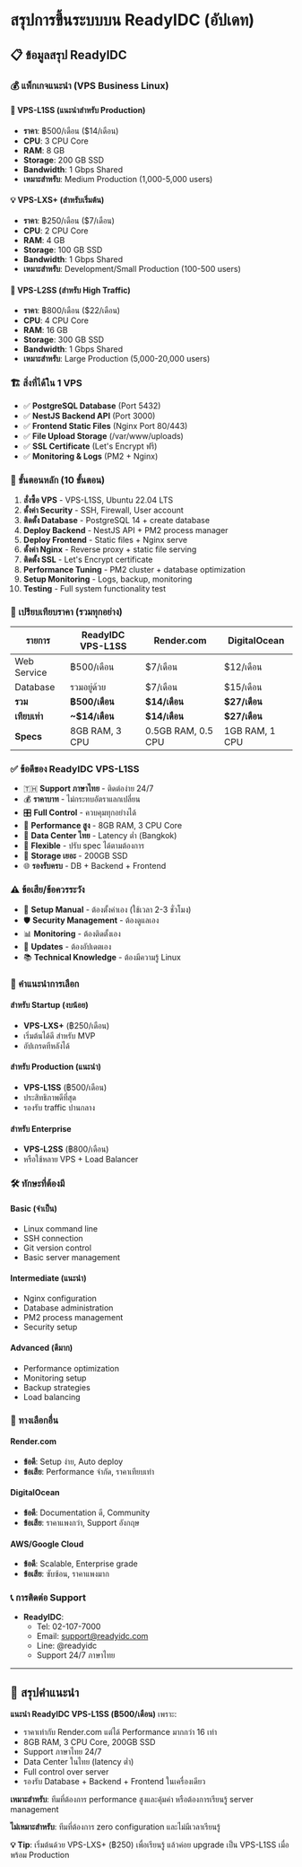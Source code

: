 # สรุปการขึ้นระบบบน ReadyIDC (อัปเดท)

## 📋 ข้อมูลสรุป ReadyIDC

### 💰 แพ็กเกจแนะนำ (VPS Business Linux)

#### 🎯 VPS-L1SS (แนะนำสำหรับ Production)
- **ราคา**: ฿500/เดือน ($14/เดือน)
- **CPU**: 3 CPU Core
- **RAM**: 8 GB
- **Storage**: 200 GB SSD
- **Bandwidth**: 1 Gbps Shared
- **เหมาะสำหรับ**: Medium Production (1,000-5,000 users)

#### 💡 VPS-LXS+ (สำหรับเริ่มต้น)
- **ราคา**: ฿250/เดือน ($7/เดือน)
- **CPU**: 2 CPU Core
- **RAM**: 4 GB
- **Storage**: 100 GB SSD
- **Bandwidth**: 1 Gbps Shared
- **เหมาะสำหรับ**: Development/Small Production (100-500 users)

#### 🚀 VPS-L2SS (สำหรับ High Traffic)
- **ราคา**: ฿800/เดือน ($22/เดือน)
- **CPU**: 4 CPU Core
- **RAM**: 16 GB
- **Storage**: 300 GB SSD
- **Bandwidth**: 1 Gbps Shared
- **เหมาะสำหรับ**: Large Production (5,000-20,000 users)

### 🏗️ สิ่งที่ได้ใน 1 VPS
- ✅ **PostgreSQL Database** (Port 5432)
- ✅ **NestJS Backend API** (Port 3000)
- ✅ **Frontend Static Files** (Nginx Port 80/443)
- ✅ **File Upload Storage** (/var/www/uploads)
- ✅ **SSL Certificate** (Let's Encrypt ฟรี)
- ✅ **Monitoring & Logs** (PM2 + Nginx)

### 📝 ขั้นตอนหลัก (10 ขั้นตอน)

1. **สั่งซื้อ VPS** - VPS-L1SS, Ubuntu 22.04 LTS
2. **ตั้งค่า Security** - SSH, Firewall, User account
3. **ติดตั้ง Database** - PostgreSQL 14 + create database
4. **Deploy Backend** - NestJS API + PM2 process manager
5. **Deploy Frontend** - Static files + Nginx serve
6. **ตั้งค่า Nginx** - Reverse proxy + static file serving
7. **ติดตั้ง SSL** - Let's Encrypt certificate
8. **Performance Tuning** - PM2 cluster + database optimization
9. **Setup Monitoring** - Logs, backup, monitoring
10. **Testing** - Full system functionality test

### 💸 เปรียบเทียบราคา (รวมทุกอย่าง)

| รายการ | ReadyIDC VPS-L1SS | Render.com | DigitalOcean |
|--------|-------------------|------------|--------------|
| Web Service | ฿500/เดือน | $7/เดือน | $12/เดือน |
| Database | รวมอยู่ด้วย | $7/เดือน | $15/เดือน |
| **รวม** | **฿500/เดือน** | **$14/เดือน** | **$27/เดือน** |
| **เทียบเท่า** | **~$14/เดือน** | **$14/เดือน** | **$27/เดือน** |
| **Specs** | 8GB RAM, 3 CPU | 0.5GB RAM, 0.5 CPU | 1GB RAM, 1 CPU |

### ✅ ข้อดีของ ReadyIDC VPS-L1SS

- 🇹🇭 **Support ภาษาไทย** - ติดต่อง่าย 24/7
- 💰 **ราคาบาท** - ไม่กระทบอัตราแลกเปลี่ยน
- 🎛️ **Full Control** - ควบคุมทุกอย่างได้
- 🚀 **Performance สูง** - 8GB RAM, 3 CPU Core
- 📍 **Data Center ไทย** - Latency ต่ำ (Bangkok)
- 🔄 **Flexible** - ปรับ spec ได้ตามต้องการ
- 💾 **Storage เยอะ** - 200GB SSD
- 🌐 **รองรับครบ** - DB + Backend + Frontend

### ⚠️ ข้อเสีย/ข้อควรระวัง

- 🔧 **Setup Manual** - ต้องตั้งค่าเอง (ใช้เวลา 2-3 ชั่วโมง)
- 🛡️ **Security Management** - ต้องดูแลเอง
- 📊 **Monitoring** - ต้องติดตั้งเอง
- 🔄 **Updates** - ต้องอัปเดตเอง
- 📚 **Technical Knowledge** - ต้องมีความรู้ Linux

### 🎯 คำแนะนำการเลือก

#### สำหรับ Startup (งบน้อย)
- **VPS-LXS+** (฿250/เดือน)
- เริ่มต้นได้ดี สำหรับ MVP
- อัปเกรดทีหลังได้

#### สำหรับ Production (แนะนำ)
- **VPS-L1SS** (฿500/เดือน)
- ประสิทธิภาพดีที่สุด
- รองรับ traffic ปานกลาง

#### สำหรับ Enterprise
- **VPS-L2SS** (฿800/เดือน)
- หรือใช้หลาย VPS + Load Balancer

### 🛠️ ทักษะที่ต้องมี

#### Basic (จำเป็น)
- Linux command line
- SSH connection
- Git version control
- Basic server management

#### Intermediate (แนะนำ)
- Nginx configuration
- Database administration
- PM2 process management
- Security setup

#### Advanced (ดีมาก)
- Performance optimization
- Monitoring setup
- Backup strategies
- Load balancing

### 🔄 ทางเลือกอื่น

#### Render.com
- **ข้อดี**: Setup ง่าย, Auto deploy
- **ข้อเสีย**: Performance จำกัด, ราคาเทียบเท่า

#### DigitalOcean
- **ข้อดี**: Documentation ดี, Community
- **ข้อเสีย**: ราคาแพงกว่า, Support อังกฤษ

#### AWS/Google Cloud
- **ข้อดี**: Scalable, Enterprise grade
- **ข้อเสีย**: ซับซ้อน, ราคาแพงมาก

### 📞 การติดต่อ Support

- **ReadyIDC**: 
  - Tel: 02-107-7000
  - Email: support@readyidc.com
  - Line: @readyidc
  - Support 24/7 ภาษาไทย

---

## 🎯 สรุปคำแนะนำ

**แนะนำ ReadyIDC VPS-L1SS (฿500/เดือน)** เพราะ:
- ราคาเท่ากับ Render.com แต่ได้ Performance มากกว่า 16 เท่า
- 8GB RAM, 3 CPU Core, 200GB SSD
- Support ภาษาไทย 24/7
- Data Center ในไทย (latency ต่ำ)
- Full control over server
- รองรับ Database + Backend + Frontend ในเครื่องเดียว

**เหมาะสำหรับ**: ทีมที่ต้องการ performance สูงและคุ้มค่า หรือต้องการเรียนรู้ server management

**ไม่เหมาะสำหรับ**: ทีมที่ต้องการ zero configuration และไม่มีเวลาเรียนรู้

**💡 Tip**: เริ่มต้นด้วย VPS-LXS+ (฿250) เพื่อเรียนรู้ แล้วค่อย upgrade เป็น VPS-L1SS เมื่อพร้อม Production
